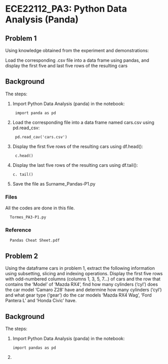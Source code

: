 # ECE22112_PA3: Python Data Analysis (Panda) 

## Problem 1
Using knowledge obtained from the experiment and demonstrations:

Load the corresponding .csv file into a data frame using pandas, and display the first five and last five rows of the resulting cars

## Background
The steps:

1) Import Python Data Analysis (panda) in the notebook:
  
        import panda as pd

2) Load the corresponding file into a data frame named cars.csv using pd.read_csv:

        pd.read_cav('cars.csv')

3) Display the first five rows of the resulting cars using df.head():

        c.head()

4) Display the last five rows of the resulting cars using df.tail():

       c. tail()

5) Save the file as Surname_Pandas-P1.py

### Files
All the codes are done in this file. 
         
      Tormes_PA3-P1.py

### Reference

      Pandas Cheat Sheet.pdf


## Problem 2
Using the dataframe cars in problem 1, extract the following information using subsetting, slicing and indexing operations.
Display the first five rows with odd-numbered columns (columns 1, 3, 5, 7…) of cars and the row that contains the ‘Model’ of ‘Mazda RX4’, find how many cylinders (‘cyl’) does the car model ‘Camaro Z28’ have and determine how many cylinders (‘cyl’) and what gear type (‘gear’) do the car models ‘Mazda RX4 Wag’, ‘Ford Pantera L’ and ‘Honda Civic’ have.

## Background
The steps:

1) Import Python Data Analysis (panda) in the notebook:

       import pandas as pd

2) 
